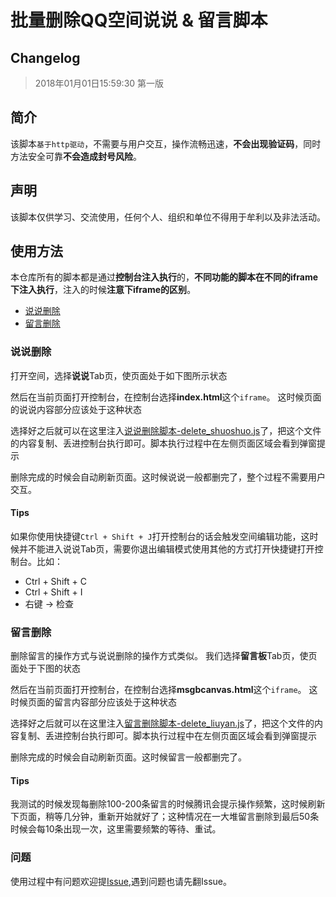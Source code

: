 # 批量删除QQ空间说说 & 留言脚本
## Changelog
> 2018年01月01日15:59:30 第一版

## 简介
该脚本`基于http驱动`，不需要与用户交互，操作流畅迅速，**不会出现验证码**，同时方法安全可靠**不会造成封号风险**。

## 声明
该脚本仅供学习、交流使用，任何个人、组织和单位不得用于牟利以及非法活动。

## 使用方法
本仓库所有的脚本都是通过**控制台注入执行**的，**不同功能的脚本在不同的iframe下注入执行**，注入的时候**注意下iframe的区别**。

- [说说删除](#说说删除)
- [留言删除](#留言删除)

### 说说删除
打开空间，选择**说说**Tab页，使页面处于如下图所示状态

然后在当前页面打开控制台，在控制台选择**index.html**这个`iframe`。
这时候页面的说说内容部分应该处于这种状态

选择好之后就可以在这里注入[说说删除脚本-delete_shuoshuo.js](https://github.com/aqiongbei/qq_zone_delete/blob/master/delete_shuoshuo.js)了，把这个文件的内容复制、丢进控制台执行即可。脚本执行过程中在左侧页面区域会看到弹窗提示

删除完成的时候会自动刷新页面。这时候说说一般都删完了，整个过程不需要用户交互。

#### Tips

如果你使用快捷键`Ctrl + Shift + J`打开控制台的话会触发空间编辑功能，这时候并不能进入说说Tab页，需要你退出编辑模式使用其他的方式打开快捷键打开控制台。比如：

- Ctrl + Shift + C
- Ctrl + Shift + I
- 右键 -> 检查

### 留言删除
删除留言的操作方式与说说删除的操作方式类似。
我们选择**留言板**Tab页，使页面处于下图的状态

然后在当前页面打开控制台，在控制台选择**msgbcanvas.html**这个`iframe`。
这时候页面的留言内容部分应该处于这种状态

选择好之后就可以在这里注入[留言删除脚本-delete_liuyan.js](https://github.com/aqiongbei/qq_zone_delete/blob/master/delete_liuyan.js)了，把这个文件的内容复制、丢进控制台执行即可。脚本执行过程中在左侧页面区域会看到弹窗提示

删除完成的时候会自动刷新页面。这时候留言一般都删完了。


#### Tips

我测试的时候发现每删除100-200条留言的时候腾讯会提示操作频繁，这时候刷新下页面，稍等几分钟，重新开始就好了；这种情况在一大堆留言删除到最后50条时候会每10条出现一次，这里需要频繁的等待、重试。

### 问题
使用过程中有问题欢迎提[Issue](https://github.com/aqiongbei/qq_zone_delete/issues),遇到问题也请先翻Issue。
